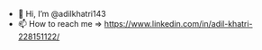 - 👋 Hi, I’m @adilkhatri143
- 📫 How to reach me => https://www.linkedin.com/in/adil-khatri-228151122/

<!---
adilkhatri143/adilkhatri143 is a ✨ special ✨ repository because its `README.md` (this file) appears on your GitHub profile.
You can click the Preview link to take a look at your changes.
--->
